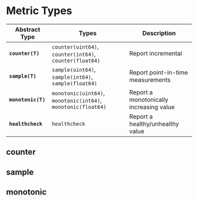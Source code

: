 Metric Types
=============

<table>
  <thead>
    <tr>
      <th>Abstract Type</th>
      <th>Types</th>
      <th>Description</th>
    </tr>
  </thead>
  <tbody>
    <tr>
      <td><code><strong>counter(T)</strong></code></td>
      <td><code>counter(uint64)</code>, <code>counter(int64)</code>, <code>counter(float64)</code></td>
      <td>Report incremental</td>
    </tr>
    <tr>
      <td><code><strong>sample(T)</strong></code></td>
      <td><code>sample(uint64)</code>, <code>sample(int64)</code>, <code>sample(float64)</code></td>
      <td>Report point-in-time measurements</td>
    </tr>
    <tr>
      <td><code><strong>monotonic(T)</strong></code></td>
      <td><code>monotonic(uint64)</code>, <code>monotonic(int64)</code>, <code>monotonic(float64)</code></td>
      <td>Report a monotonically increasing value</td>
    </tr>
    <tr>
      <td><code><strong>healthcheck</strong></code></td>
      <td><code>healthcheck</code></td>
      <td>Report a healthy/unhealthy value</td>
    </tr>
   </tbody>
</table>


counter
-------

sample
------

monotonic
---------
